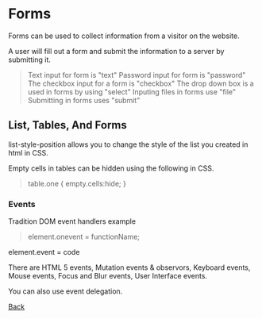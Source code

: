 # Forms 

Forms can be used to collect information from a visitor on the website.

A user will fill out a form and submit the information to a server by submitting it.

>Text input for form is "text"
>Password input for form is "password"
>The checkbox input for a form is "checkbox"
>The drop down box is a used in forms by using "select"
>Inputing files in forms use "file"
>Submitting in forms uses "submit"

## List, Tables, And Forms
list-style-position allows you to change the style of the list you created in html in CSS.

Empty cells in tables can be hidden using the following in CSS.
>table.one {
  empty.cells:hide;
}

### Events

Tradition DOM event handlers example
>element.onevent = functionName;

 element.event =     code

There are HTML 5 events, Mutation events & observors, Keyboard events, Mouse events, Focus and Blur events, User Interface events.

You can also use event delegation.



[Back](https://cesardeltoroc.github.io/reading-notes/)
